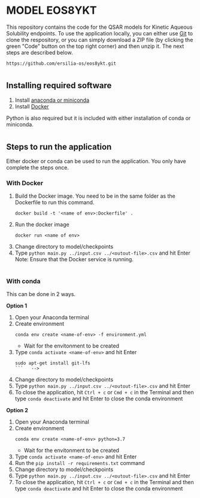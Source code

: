 # **MODEL EOS8YKT**

This repository contains the code for the QSAR models for Kinetic Aqueous Solubility endpoints. To use the application locally, you can either use [Git](https://git-scm.com/) to clone the respository, or you can simply download a ZIP file (by clicking the green "Code" button on the top right corner) and then unzip it. The next steps are described below.

`https://github.com/ersilia-os/eos8ykt.git`

#
## **Installing required software**

1. Install [anaconda or miniconda](https://docs.conda.io/projects/continuumio-conda/en/latest/user-guide/install/index.html#)
2. Install [Docker](https://www.docker.com/products/)

Python is also required but it is included with either installation of conda or miniconda.

#
## **Steps to run the application**
Either docker or conda can be used to run the application. You only have complete the steps once.


### **With Docker**
1. Build the Docker image. You need to be in the same folder as the Dockerfile to run this command.
    ```
    docker build -t '<name of env>:Dockerfile' .
    ```
2. Run the docker image
    ```
    docker run <name of env>
    ```
3. Change directory to model/checkpoints
4. Type `python main.py ../input.csv ../<outout-file>.csv` and hit Enter
Note: Ensure that the Docker service is running.

#
### **With conda**
This can be done in 2 ways.

**Option 1**
1. Open your Anaconda terminal
2. Create environment
    ```
    conda env create <name-of-env> -f environment.yml
    ```
    - Wait for the envitonment to be created
3. Type `conda activate <name-of-env>` and hit Enter
    ```
    sudo apt-get install git-lfs
    ```   -->
4. Change directory to model/checkpoints
5. Type `python main.py ../input.csv ../<outout-file>.csv` and hit Enter
6. To close the application, hit `Ctrl + c` or `Cmd + c` in the Terminal and then type `conda deactivate` and hit Enter to close the conda environment

**Option 2**
1. Open your Anaconda terminal
2. Create environment
    ```
    conda env create <name-of-env> python=3.7
    ```
    - Wait for the envitonment to be created
3. Type `conda activate <name-of-env>` and hit Enter
4. Run the `pip install -r requirements.txt` command
5. Change directory to model/checkpoints
6. Type `python main.py ../input.csv ../<outout-file>.csv` and hit Enter
7. To close the application, hit `Ctrl + c` or `Cmd + c` in the Terminal and then type `conda deactivate` and hit Enter to close the conda environment
